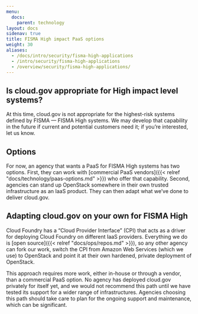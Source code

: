 ```yaml
---
menu:
  docs:
    parent: technology
layout: docs
sidenav: true
title: FISMA High impact PaaS options
weight: 30
aliases:
  - /docs/intro/security/fisma-high-applications
  - /intro/security/fisma-high-applications
  - /overview/security/fisma-high-applications/
---
```


## Is cloud.gov appropriate for High impact level systems?

At this time, cloud.gov is not appropriate for the highest-risk systems defined by FISMA — FISMA High systems. We may develop that capability in the future if current and potential customers need it; if you’re interested, let us know.

## Options

For now, an agency that wants a PaaS for FISMA High systems has two options. First, they can work with [commercial PaaS vendors]({{< relref "docs/technology/paas-options.md" >}}) who offer that capability. Second, agencies can stand up OpenStack somewhere in their own trusted infrastructure as an IaaS product. They can then adapt what we’ve done to deliver cloud.gov.

## Adapting cloud.gov on your own for FISMA High

Cloud Foundry has a “Cloud Provider Interface” (CPI) that acts as a driver for deploying Cloud Foundry on different IaaS providers. Everything we do is [open source]({{< relref "docs/ops/repos.md" >}}), so any other agency can fork our work, switch the CPI from Amazon Web Services (which we use) to OpenStack and point it at their own hardened, private deployment of OpenStack.

This approach requires more work, either in-house or through a vendor, than a commercial PaaS option. No agency has deployed cloud.gov privately for itself yet, and we would not recommend this path until we have tested its support for a wider range of infrastructures. Agencies choosing this path should take care to plan for the ongoing support and maintenance, which can be significant.
